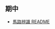 ## 期中



- [馬路辨識 README](https://github.com/austin9328/Embedded_system/blob/main/%E9%A6%AC%E8%B7%AF%E8%BE%A8%E8%AD%98/%E9%A6%AC%E8%B7%AF%E8%BE%A8%E8%AD%98_README.md)
